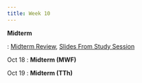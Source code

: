 ```yaml
---
title: Week 10
---
```


**Midterm**

:  [Midterm Review](https://edstem.org/us/courses/41263/lessons/72579/slides/387970), [Slides From Study Session](TBD)

Oct 18
:  **Midterm (MWF)**

Oct 19
:  **Midterm (TTh)**
